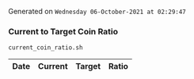 Generated on `Wednesday 06-October-2021 at 02:29:47`

### Current to Target Coin Ratio
`current_coin_ratio.sh`

Date|Current|Target|Ratio
---|---|---|---
